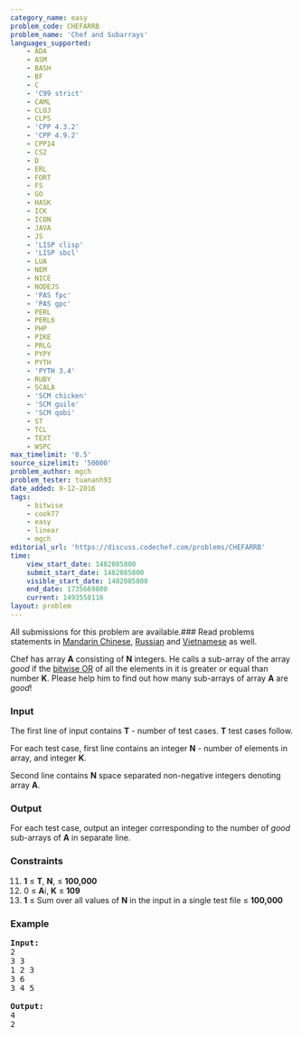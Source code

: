 ```yaml
---
category_name: easy
problem_code: CHEFARRB
problem_name: 'Chef and Subarrays'
languages_supported:
    - ADA
    - ASM
    - BASH
    - BF
    - C
    - 'C99 strict'
    - CAML
    - CLOJ
    - CLPS
    - 'CPP 4.3.2'
    - 'CPP 4.9.2'
    - CPP14
    - CS2
    - D
    - ERL
    - FORT
    - FS
    - GO
    - HASK
    - ICK
    - ICON
    - JAVA
    - JS
    - 'LISP clisp'
    - 'LISP sbcl'
    - LUA
    - NEM
    - NICE
    - NODEJS
    - 'PAS fpc'
    - 'PAS gpc'
    - PERL
    - PERL6
    - PHP
    - PIKE
    - PRLG
    - PYPY
    - PYTH
    - 'PYTH 3.4'
    - RUBY
    - SCALA
    - 'SCM chicken'
    - 'SCM guile'
    - 'SCM qobi'
    - ST
    - TCL
    - TEXT
    - WSPC
max_timelimit: '0.5'
source_sizelimit: '50000'
problem_author: mgch
problem_tester: tuananh93
date_added: 9-12-2016
tags:
    - bitwise
    - cook77
    - easy
    - linear
    - mgch
editorial_url: 'https://discuss.codechef.com/problems/CHEFARRB'
time:
    view_start_date: 1482085800
    submit_start_date: 1482085800
    visible_start_date: 1482085800
    end_date: 1735669800
    current: 1493558116
layout: problem
---
```

All submissions for this problem are available.###  Read problems statements in [Mandarin Chinese](http://www.codechef.com/download/translated/COOK77/mandarin/CHEFARRB.pdf), [Russian](http://www.codechef.com/download/translated/COOK77/russian/CHEFARRB.pdf) and [Vietnamese](http://www.codechef.com/download/translated/COOK77/vietnamese/CHEFARRB.pdf) as well.

Chef has array **A** consisting of **N** integers. He calls a sub-array of the array *good* if the [bitwise OR](https://en.wikipedia.org/wiki/Bitwise_operation#OR) of all the elements in it is greater or equal than number **K**. Please help him to find out how many sub-arrays of array **A** are *good*!

### Input

The first line of input contains **T** - number of test cases. **T** test cases follow.

For each test case, first line contains an integer **N** - number of elements in array, and integer **K**.

Second line contains **N** space separated non-negative integers denoting array **A**.

### Output

For each test case, output an integer corresponding to the number of *good* sub-arrays of **A** in separate line.

### Constraints

11. **1** ≤ **T**, **N**, ≤ **100,000**
12. 0 ≤ **A**i, **K** ≤ **109**
13. **1** ≤ Sum over all values of **N** in the input in a single test file ≤ **100,000**
### Example

<pre><b>Input:</b>
2
3 3
1 2 3
3 6
3 4 5

<b>Output:</b>
4
2
</pre>